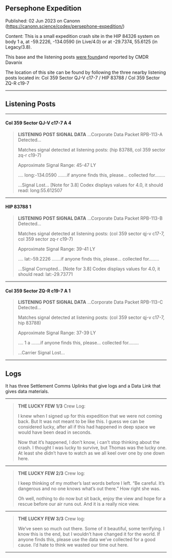 ## Persephone Expedition

Published: 02 Jun 2023 on Canonn (https://canonn.science/codex/persephone-expedition/)

Content: This is a small expedition crash site in the HIP 84326 system on body 1 a, at -59.2226, -134.0590 (in Live/4.0) or at -29.7374, 55.6125 (in Legacy/3.8).

This base and the listening posts [were found](https://forums.frontier.co.uk/threads/new-listening-post-found-in-hip-83788.617387/)and reported by CMDR Davanix

The location of this site can be found by following the three nearby listening posts located in:
Col 359 Sector QJ-V c17-7 / HIP 83788 / Col 359 Sector ZQ-R c19-7

* * *

## Listening Posts

* * *

#### Col 359 Sector QJ-V c17-7 A 4

> 
> **LISTENING POST SIGNAL DATA**
> …Corporate Data Packet RPB-113-A Detected…
> 
> Matches signal detected at listening posts: (hip 83788, col 359 sector zq-r c19-7)
> 
> Approximate Signal Range: 45-47 LY
> 
> …. long:-134.0590 …….if anyone finds this, please… collected for……..
> 
> …Signal Lost…
> [Note for 3.8] Codex displays values for 4.0, it should read: long:55.612507

* * *

#### HIP 83788 1

> 
> **LISTENING POST SIGNAL DATA**
> …Corporate Data Packet RPB-113-B Detected…
> 
> Matches signal detected at listening posts: (col 359 sector qj-v c17-7, col 359 sector zq-r c19-7)
> 
> Approximate Signal Range: 39-41 LY
> 
> …. lat:-59.2226 …….if anyone finds this, please… collected for……..
> 
> …Signal Corrupted…
> [Note for 3.8] Codex displays values for 4.0, it should read: lat:-29.73771

* * *

#### Col 359 Sector ZQ-R c19-7 A 1

> 
> **LISTENING POST SIGNAL DATA**
> …Corporate Data Packet RPB-113-C Detected…
> 
> Matches signal detected at listening posts: (col 359 sector qj-v c17-7, hip 83788)
> 
> Approximate Signal Range: 37-39 LY
> 
> …. 1 a …….if anyone finds this, please… collected for……..
> 
> …Carrier Signal Lost…

* * *

## Logs

It has three Settlement Comms Uplinks that give logs and a Data Link that gives data materials.

* * *

> 
> **THE LUCKY FEW 1/3**
> Crew Log:
> 
> I knew when I signed up for this expedition that we were not coming back.
> But It was not meant to be like this. I guess we can be considered lucky, after all if this had happened in deep space we would have been dead in seconds.
> 
> Now that it’s happened, l don’t know, i can’t stop thinking about the crash.
> I thought I was lucky to survive, but Thomas was the lucky one. At least she didn’t have to watch as we all keel over one by one down here.

* * *

> 
> **THE LUCKY FEW 2/3**
> Crew log:
> 
> I keep thinking of my mother’s last words before I left.
> “Be careful. It’s dangerous and no one knows what’s out there.”
> How right she was.
> 
> Oh well, nothing to do now but sit back, enjoy the view and hope for a rescue before our air runs out. 
> And it is a really nice view.

* * *

> 
> **THE LUCKY FEW 3/3**
> Crew log:
> 
> We’ve seen so much out there. Some of it beautiful, some terrifying.
> I know this is the end, but I wouldn’t have changed it for the world.
> If anyone finds this, please use the data we’ve collected for a good cause. I’d hate to think we wasted our time out here.

* * *